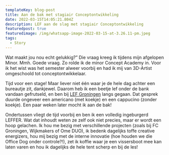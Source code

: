 ```yaml
---
templateKey: blog-post
title: Aan de bak met stagiair Conceptontwikkeling
date: 2022-03-15T14:05:21.804Z
description: LEF aan de slag met stagiair Conceptontwikkeling
featuredpost: true
featuredimage: /img/whatsapp-image-2022-03-15-at-3.26.11-pm.jpeg
tags:
  - Story
---
```

Wat maakt jou nou echt gelukkig?” Die vraag kreeg ik tijdens mijn afgelopen Minor. Mmh. Goede vraag. Zo rolde ik de minor Concept Academy in. Voor ik het wist was het semester alweer voorbij en had ik mij van 3D-Artist omgeschoold tot conceptontwikkelaar. 

Tijd voor een stage! Maar liever niet één waar je de hele dag achter een bureautje zit, dankjewel. Daarom heb ik een beetje lef onder de bank vandaan gefrutseld, en ben bij [LEF Groningen](https://www.linkedin.com/company/lefgroningen/) langs gegaan. Dat gesprek duurde ongeveer een americano (met koekje) en een cappucino (zonder koekje). Een paar weken later mocht ik aan de bak! 

Ondertussen vliegt de tijd voorbij en ben ik een volledig ingeburgerd LEFFER. Wat dat inhoudt weten ze zelf ook niet precies, maar er wordt een hoop gelachen. Ik hou me bezig met verschillende projecten (zoals bij FC Groningen, Wijkmakers of Ome DUO), ik bedenk dagelijks toffe creative energizers, hou mij bezig met de interne innovatie (hoe houden we die Office Dog onder controle?!), zet ik koffie waar je een vissersboot mee kan laten varen en hou ik dagelijks de hele tent scherp en bij de les!